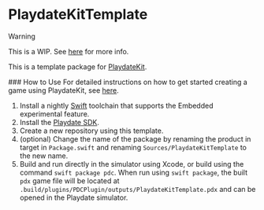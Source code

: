 # PlaydateKitTemplate

> [!Warning]
> This is a WIP. See [here](https://github.com/finnvoor/PlaydateKit/pull/5) for more info.

This is a template package for [PlaydateKit](https://github.com/finnvoor/PlaydateKit).

### How to Use
For detailed instructions on how to get started creating a game using PlaydateKit, see [here](https://github.com/finnvoor/PlaydateKit).

1. Install a nightly [Swift](https://www.swift.org/download/#snapshots) toolchain that supports the Embedded experimental feature.
2. Install the [Playdate SDK](https://play.date/dev/).
3. Create a new repository using this template.
4. (optional) Change the name of the package by renaming the product in target in `Package.swift` and renaming `Sources/PlaydateKitTemplate` to the new name.
5. Build and run directly in the simulator using Xcode, or build using the command `swift package pdc`. When run using `swift package`, the built `pdx` game file will be located at `.build/plugins/PDCPlugin/outputs/PlaydateKitTemplate.pdx` and can be opened in the Playdate simulator. 
